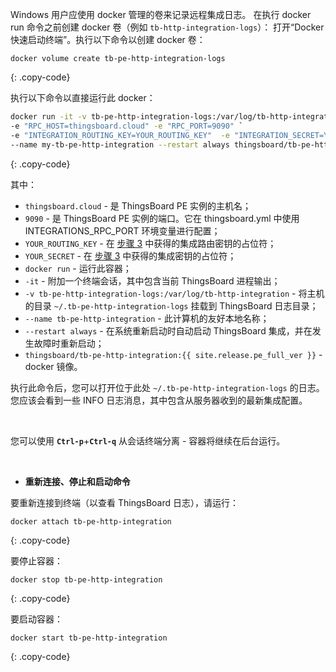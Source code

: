 Windows 用户应使用 docker 管理的卷来记录远程集成日志。
在执行 docker run 命令之前创建 docker 卷（例如 `tb-http-integration-logs`）：
打开“Docker 快速启动终端”。执行以下命令以创建 docker 卷：

``` 
docker volume create tb-pe-http-integration-logs
```
{: .copy-code}

执行以下命令以直接运行此 docker：

```bash
docker run -it -v tb-pe-http-integration-logs:/var/log/tb-http-integration `
-e "RPC_HOST=thingsboard.cloud" -e "RPC_PORT=9090" `
-e "INTEGRATION_ROUTING_KEY=YOUR_ROUTING_KEY"  -e "INTEGRATION_SECRET=YOUR_SECRET" `
--name my-tb-pe-http-integration --restart always thingsboard/tb-pe-http-integration:{{ site.release.pe_full_ver }}
```
{: .copy-code}

其中：

- `thingsboard.cloud` - 是 ThingsBoard PE 实例的主机名；
- `9090` - 是 ThingsBoard PE 实例的端口。它在 thingsboard.yml 中使用 INTEGRATIONS_RPC_PORT 环境变量进行配置；
- `YOUR_ROUTING_KEY` - 在 [步骤 3](/docs/user-guide/integrations/remote-integrations/#step-3-save-remote-integration-credentials) 中获得的集成路由密钥的占位符；
- `YOUR_SECRET` - 在 [步骤 3](/docs/user-guide/integrations/remote-integrations/#step-3-save-remote-integration-credentials) 中获得的集成密钥的占位符；
- `docker run` - 运行此容器；
- `-it` - 附加一个终端会话，其中包含当前 ThingsBoard 进程输出；
- `-v tb-pe-http-integration-logs:/var/log/tb-http-integration` - 将主机的目录 `~/.tb-pe-http-integration-logs` 挂载到 ThingsBoard 日志目录；
- `--name tb-pe-http-integration` - 此计算机的友好本地名称；
- `--restart always` - 在系统重新启动时自动启动 ThingsBoard 集成，并在发生故障时重新启动；
- `thingsboard/tb-pe-http-integration:{{ site.release.pe_full_ver }}` - docker 镜像。

执行此命令后，您可以打开位于此处 `~/.tb-pe-http-integration-logs` 的日志。您应该会看到一些 INFO 日志消息，其中包含从服务器收到的最新集成配置。

<br>

您可以使用 **`Ctrl-p`**+**`Ctrl-q`** 从会话终端分离 - 容器将继续在后台运行。

<br>

- **重新连接、停止和启动命令**

要重新连接到终端（以查看 ThingsBoard 日志），请运行：

```
docker attach tb-pe-http-integration
```
{: .copy-code}

要停止容器：

```
docker stop tb-pe-http-integration
```
{: .copy-code}

要启动容器：

```
docker start tb-pe-http-integration
```
{: .copy-code}